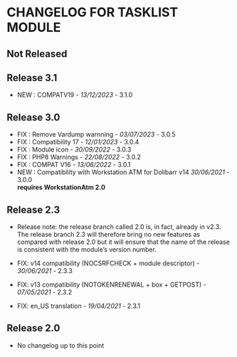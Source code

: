 # CHANGELOG FOR TASKLIST MODULE

## Not Released



## Release 3.1

- NEW : COMPATV19 - *13/12/2023* - 3.1.0

## Release 3.0

- FIX : Remove Vardump warnning - *03/07/2023* - 3.0.5
- FIX : Compatibility 17 - *12/01/2023* - 3.0.4
- FIX : Module icon - *30/09/2022* - 3.0.3
- FIX : PHP8 Warnings - *22/08/2022* - 3.0.2
- FIX : COMPAT V16 - *13/06/2022* - 3.0.1  
- NEW : Compatibility with Workstation ATM for Dolibarr v14 *30/06/2021* - 3.0.0  
  **requires WorkstationAtm 2.0**

## Release 2.3
- Release note: the release branch called 2.0 is, in fact, already in v2.3.
  The release branch 2.3 will therefore bring no new features as compared with
  release 2.0 but it will ensure that the name of the release is consistent with
  the module’s version number.

- FIX: v14 compatibility (NOCSRFCHECK + module descriptor) - *30/06/2021* - 2.3.3
- FIX: v13 compatibility (NOTOKENRENEWAL + box + GETPOST) - *07/05/2021* - 2.3.2
- FIX: en_US translation - *19/04/2021* - 2.3.1

## Release 2.0
- No changelog up to this point
